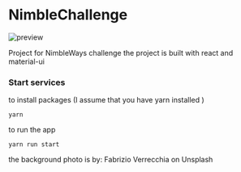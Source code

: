 # NimbleChallenge

![preview](https://rawgit.com/hbelahrach/NimbleChallenge/master/src/assets/images/projectGif.gif)

Project for NimbleWays challenge
the project is built with react and material-ui

### Start services
to install packages (I assume that you have yarn installed ) 
```
yarn
```
to run the app
```
yarn run start
```
the background photo is by: Fabrizio Verrecchia on Unsplash

